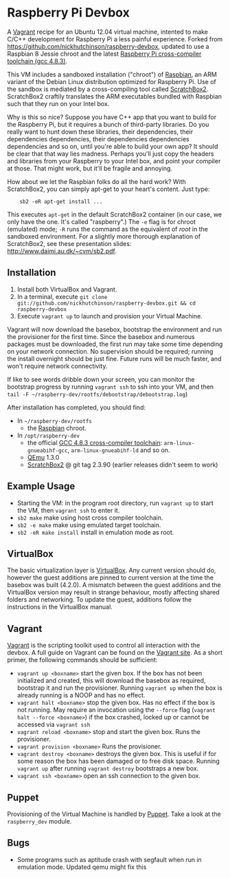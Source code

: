 # Raspberry Pi Devbox

A [Vagrant](http://vagrantup.com) recipe for an Ubuntu 12.04 virtual machine, intented to make C/C++ development for Raspberry Pi a less painful experience. Forked from <https://github.com/nickhutchinson/raspberry-devbox>, updated to use a Raspbian 8 Jessie chroot and the latest [Raspberry Pi cross-compiler toolchain (gcc 4.8.3)](https://github.com/raspberrypi/tools).

This VM includes a sandboxed installation ("chroot") of [Raspbian](http://www.raspbian.org), an ARM variant of the Debian Linux distribution optimized for Raspberry Pi. Use of the sandbox is mediated by a cross-compiling tool called [ScratchBox2](http://maemo.gitorious.org/scratchbox2). ScratchBox2 craftily translates the ARM executables bundled with Raspbian such that they run on your Intel box.

Why is this so nice? Suppose you have C++ app that you want to build for the Raspberry Pi, but it requires a bunch of third-party libraries. Do you really want to hunt down these libraries, their dependencies, their dependencies dependencies, their dependencies dependencies dependencies and so on, until you're able to build your own app? It should be clear that that way lies madness. Perhaps you'll just copy the headers and libraries from your Raspberry to your Intel box, and point your compiler at those. That might work, but it'll be fragile and annoying.

How about we let the Raspbian folks do all the hard work? With ScratchBox2, you can simply apt-get to your heart's content. Just type:
        
        sb2 -eR apt-get install ...

This executes `apt-get` in the default ScratchBox2 container (in our case, we only have the one. It's called "raspberry".) The `-e` flag is for chroot (emulated) mode; `-R` runs the command as the equivalent of *root* in the sandboxed environment. For a slightly more thorough explanation of ScratchBox2, see these presentation slides: <http://www.daimi.au.dk/~cvm/sb2.pdf>.

## Installation

1. Install both VirtualBox and Vagrant.
2. In a terminal, execute `git clone git://github.com/nickhutchinson/raspberry-devbox.git && cd raspberry-devbox`
3. Execute `vagrant up` to launch and provision your Virtual Machine.

Vagrant will now download the basebox, bootstrap the environment and run the provisioner for the first time. Since the basebox and numerous packages must be downloaded, the first run may take some time depending on your network connection. No supervision should be required; running the install overnight should be just fine. Future runs will be much faster, and won't require network connectivity.

If like to see words dribble down your screen, you can monitor the bootstrap progress by running `vagrant ssh` to ssh into your VM, and then `tail -F ~/raspberry-dev/rootfs/debootstrap/debootstrap.log`)

After installation has completed, you should find:

- In `~/raspberry-dev/rootfs`
    - the [Raspbian](http://www.raspbian.org) chroot.
- In `/opt/raspberry-dev`
    - the official [GCC 4.8.3 cross-compiler toolchain](https://github.com/raspberrypi/tools): `arm-linux-gnueabihf-gcc`, `arm-linux-gnueabihf-ld` and so on.
    - [QEmu](http://wiki.qemu.org/Main_Page) 1.3.0
    - [ScratchBox2](http://maemo.gitorious.org/scratchbox2) @ git tag 2.3.90 (earlier releases didn't seem to work)

## Example Usage

* Starting the VM: in the program root directory, run `vagrant up` to start the VM, then `vagrant ssh` to enter it.
* `sb2 make` make using host cross compiler toolchain.
* `sb2 -e make` make using emulated target toolchain.
* `sb2 -eR make install` install in emulation mode as root.

## VirtualBox

The basic virtualization layer is [VirtualBox](https://www.virtualbox.org). Any current version should do, however the guest additions are pinned to current version at the time the basebox was built (4.2.0). A mismatch between the guest additions and the VirtualBox version may result in strange behaviour, mostly affecting shared folders and networking. To update the guest, additions follow the instructions in the VirtualBox manual.

## Vagrant

[Vagrant](http://vagrantup.com) is the scripting toolkit used to control all interaction with the devbox. A full guide on Vagrant can be found on the [Vagrant site](http://vagrantup.com). As a short primer, the following commands should be sufficient:

* `vagrant up <boxname>` start the given box. If the box has not been initialized and created, this will download the basebox as required, bootstrap it and run the provisioner. Running `vagrant up` when the box is already running is a NOOP and has no effect.
* `vagrant halt <boxname>` stop the given box. Has no effect if the box is not running. May require an invocation using the `--force` flag (`vagrant halt --force <boxname>`) if the box crashed, locked up or cannot be accessed via `vagrant ssh`
* `vagrant reload <boxname>` stop and start the given box. Runs the provisioner.
* `vagrant provision <boxname>` Runs the provisioner.
* `vagrant destroy <boxname>` destroys the given box. This is useful if for some reason the box has been damaged or to free disk space. Running `vagrant up` after running `vagrant destroy` bootstraps a new box.
* `vagrant ssh <boxname>` open an ssh connection to the given box.
	
## Puppet

Provisioning of the Virtual Machine is handled by [Puppet](http://puppetlabs.com). Take a look at the `raspberry_dev` module.

## Bugs
* Some programs such as aptitude crash with segfault when run in emulation mode. Updated qemu might fix this
